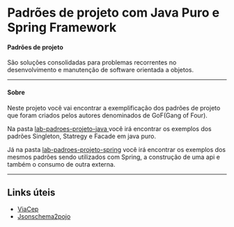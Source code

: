 # Padrões de projeto com Java Puro e Spring Framework
#### Padrões de projeto
<p> São soluções consolidadas para problemas recorrentes no desenvolvimento e manutenção de software orientada a objetos.</p>

__________________________

#### Sobre
<p>Neste projeto você vai encontrar a exemplificação dos padrões de projeto que foram criados pelos autores denominados de GoF(Gang of Four).</p>
<p>Na pasta <a href="https://github.com/cruz-g-m/lab-padroes-projeto-java/tree/main/lab-padroes-projeto-java">lab-padroes-projeto-java
</a> você irá encontrar os exemplos dos padrões Singleton, Statregy e Facade em java puro.</p>
<p>Já na pasta <a href="https://github.com/cruz-g-m/lab-padroes-projeto-java/tree/main/lab-padroes-projeto-spring">lab-padroes-projeto-spring</a> você irá encontrar os exemplos dos mesmos padrões sendo utilizados com Spring, a construção de uma api e também o consumo de outra externa.

__________________________

## Links úteis
* [ViaCep](https://viacep.com.br/)
* [Jsonschema2pojo](https://www.jsonschema2pojo.org/)
